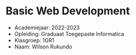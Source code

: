 # Basic Web Development

- Academiejaar: 2022-2023
- Opleiding: Graduaat Toegepaste Informatica
- Klasgroep: 1GR1
- Naam: Wilson Rukundo

